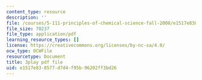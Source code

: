 ```yaml
---
content_type: resource
description: ''
file: /courses/5-111-principles-of-chemical-science-fall-2008/e1517e838577d7d4f95b96202ff3bd26_LPh2Ut7D4WA.pdf
file_size: 70237
file_type: application/pdf
learning_resource_types: []
license: https://creativecommons.org/licenses/by-nc-sa/4.0/
ocw_type: OCWFile
resourcetype: Document
title: 3play pdf file
uid: e1517e83-8577-d7d4-f95b-96202ff3bd26
---
```


